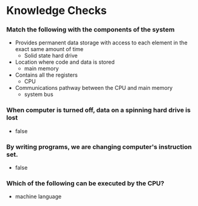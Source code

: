 # Knowledge Checks

### Match the following with the components of the system

- Provides permanent data storage with access to each element in the exact same amount of time
  - Solid state hard drive
- Location where code and data is stored
  - main memory
- Contains all the registers
  - CPU
- Communications pathway between the CPU and main memory
  - system bus

### When computer is turned off, data on a spinning hard drive is lost

- false

### By writing programs, we are changing computer's instruction set.

- false

### Which of the following can be executed by the CPU?

- machine language
